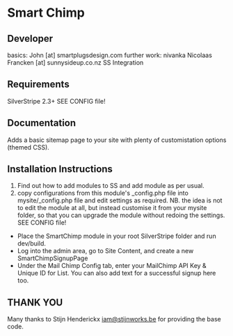 Smart Chimp
================================================================================

Developer
-----------------------------------------------
basics: John [at] smartplugsdesign.com
further work: nivanka
Nicolaas Francken [at] sunnysideup.co.nz SS Integration


Requirements
-----------------------------------------------
SilverStripe 2.3+
SEE CONFIG file!

Documentation
-----------------------------------------------
Adds a basic sitemap page to your site with plenty
of customistation options (themed CSS).

Installation Instructions
-----------------------------------------------
1. Find out how to add modules to SS and add module as per usual.
2. copy configurations from this module's _config.php file
into mysite/_config.php file and edit settings as required.
NB. the idea is not to edit the module at all, but instead customise
it from your mysite folder, so that you can upgrade the module without redoing the settings.
SEE CONFIG file!

* Place the SmartChimp module in your root SilverStripe folder and run dev/build.
* Log into the admin area, go to Site Content, and create a new SmartChimpSignupPage
* Under the Mail Chimp Config tab, enter your MailChimp API Key & Unique ID for List.  You can also add text for a successful signup here too.


THANK YOU
-----------------------------------------------

Many thanks to Stijn Henderickx <iam@stijnworks.be>
for providing the base code.
